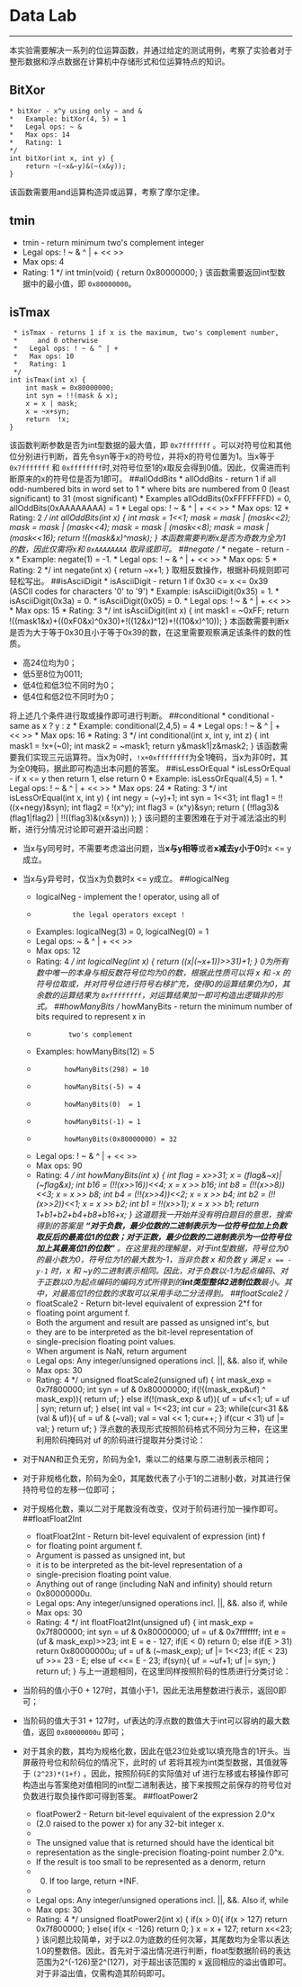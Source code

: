 # Data Lab  
---
本实验需要解决一系列的位运算函数，并通过给定的测试用例，考察了实验者对于整形数据和浮点数据在计算机中存储形式和位运算特点的知识。
## BitXor
```  
* bitXor - x^y using only ~ and & 
*   Example: bitXor(4, 5) = 1
*   Legal ops: ~ &
*   Max ops: 14
*   Rating: 1
*/
int bitXor(int x, int y) {
  	return ~(~x&~y)&(~(x&y));
}
```

该函数需要用and运算构造异或运算，考察了摩尔定律。
## tmin
* tmin - return minimum two's complement integer 
*   Legal ops: ! ~ & ^ | + << >>
*   Max ops: 4
*   Rating: 1
*/
int tmin(void) {
	return 0x80000000;
}
该函数需要返回int型数据中的最小值，即 `0x80000000`。
## isTmax
	 * isTmax - returns 1 if x is the maximum, two's complement number,
	 *     and 0 otherwise 
	 *   Legal ops: ! ~ & ^ | +
	 *   Max ops: 10
	 *   Rating: 1
	 */
	int isTmax(int x) {
    	int mask = 0x80000000;
    	int syn = !!(mask & x);
    	x = x | mask;
    	x = ~x+syn;
    	return  !x;
	}
该函数判断参数是否为int型数据的最大值，即 `0x7fffffff` 。可以对符号位和其他位分别进行判断，首先令syn等于x的符号位，并将x的符号位置为1。当x等于 `0x7fffffff` 和 `0xffffffff`时,对符号位至1的x取反会得到0值。因此，仅需进而判断原来的x的符号位是否为1即可。
##allOddBits
	 * allOddBits - return 1 if all odd-numbered bits in word set to 1
	 *   where bits are numbered from 0 (least significant) to 31 (most significant)
	 *   Examples allOddBits(0xFFFFFFFD) = 0, allOddBits(0xAAAAAAAA) = 1
	 *   Legal ops: ! ~ & ^ | + << >>
	 *   Max ops: 12
	 *   Rating: 2
	 */
	int allOddBits(int x) {
    	int mask = 1<<1;
    	mask = mask | (mask<<2);
    	mask = mask | (mask<<4);
    	mask = mask | (mask<<8);
    	mask = mask | (mask<<16);
    	return !((mask&x)^mask);
	}
本函数需要判断x是否为奇数为全为1的数，因此仅需将x和 `0xAAAAAAAA` 取异或即可。
##negate
	/* 
	 * negate - return -x 
	 *   Example: negate(1) = -1.
	 *   Legal ops: ! ~ & ^ | + << >>
	 *   Max ops: 5
	 *   Rating: 2
	 */
	int negate(int x) {
    	return ~x+1;
	}
取相反数操作，根据补码规则即可轻松写出。
##isAsciiDigit
	 * isAsciiDigit - return 1 if 0x30 <= x <= 0x39 (ASCII codes for characters '0' to '9')
	 *   Example: isAsciiDigit(0x35) = 1.
	 *            isAsciiDigit(0x3a) = 0.
	 *            isAsciiDigit(0x05) = 0.
	 *   Legal ops: ! ~ & ^ | + << >>
	 *   Max ops: 15
	 *   Rating: 3
	 */
	int isAsciiDigit(int x) {
    	int mask1 = ~0xFF;
    	return !((mask1&x)+((0xF0&x)^0x30)+!((12&x)^12)+!((10&x)^10));
	}
本函数需要判断x是否为大于等于0x30且小于等于0x39的数，在这里需要观察满足该条件的数的性质。
  
* 高24位均为0；
* 低5至8位为0011; 
* 低4位和低3位不同时为0；
* 低4位和低2位不同时为0；
  
将上述几个条件进行取或操作即可进行判断。
##conditional
	 * conditional - same as x ? y : z 
	 *   Example: conditional(2,4,5) = 4
	 *   Legal ops: ! ~ & ^ | + << >>
	 *   Max ops: 16
	 *   Rating: 3
	 */
	int conditional(int x, int y, int z) {
    	int mask1 = !x+(~0);
    	int mask2 = ~mask1;
    	return y&mask1|z&mask2;
	}
该函数需要我们实现三元运算符。当x为0时，`!x+0xffffffff`为全1掩码，当x为非0时，其为全0掩码，据此即可构造出本问题的答案。
##isLessOrEqual
	 * isLessOrEqual - if x <= y  then return 1, else return 0 
	 *   Example: isLessOrEqual(4,5) = 1.
	 *   Legal ops: ! ~ & ^ | + << >>
	 *   Max ops: 24
	 *   Rating: 3
	 */
	int isLessOrEqual(int x, int y) {
    	int negy = (~y)+1;
    	int syn = 1<<31;
    	int flag1 = !!((x+negy)&syn);
    	int flag2 = !(x^y);
    	int flag3 = (x^y)&syn;
    	return ( (!flag3)&(flag1|flag2) | !!((flag3)&(x&syn)) );
	}
该问题的主要困难在于对于减法溢出的判断，进行分情况讨论即可避开溢出问题：  

* 当x与y同号时，不需要考虑溢出问题，当**x与y相等**或者**x减去y小于0**时x <= y成立。
* 当x与y异号时，仅当x为负数时x <= y成立。
##logicalNeg
	 * logicalNeg - implement the ! operator, using all of 
	 *              the legal operators except !
	 *   Examples: logicalNeg(3) = 0, logicalNeg(0) = 1
	 *   Legal ops: ~ & ^ | + << >>
	 *   Max ops: 12
	 *   Rating: 4 
	 */
	int logicalNeg(int x) {
  		return ((x|(~x+1))>>31)+1;
	}
0为所有数中唯一的本身与相反数符号位均为0的数，根据此性质可以将 x 和 -x 的符号位取或，并对符号位进行符号右移扩充，使得0的运算结果仍为0，其余数的运算结果为 `0xffffffff`，对运算结果加一即可构造出逻辑非的形式。
##howManyBits
	/* howManyBits - return the minimum number of bits required to represent x in
	 *             two's complement
	 *  Examples: howManyBits(12) = 5
	 *            howManyBits(298) = 10
	 *            howManyBits(-5) = 4
	 *            howManyBits(0)  = 1
	 *            howManyBits(-1) = 1
	 *            howManyBits(0x80000000) = 32
	 *  Legal ops: ! ~ & ^ | + << >>
	 *  Max ops: 90
	 *  Rating: 4
	 */
	int howManyBits(int x) {
    	int flag = x>>31;
    	x = (flag&~x)|(~flag&x);
    	int b16 = (!!(x>>16))<<4;
    	x = x >> b16;
    	int b8 = (!!(x>>8))<<3;
    	x = x >> b8;
    	int b4 = (!!(x>>4))<<2;
    	x = x >> b4;
    	int b2 = (!!(x>>2))<<1;
    	x = x >> b2;
    	int b1 = !!(x>>1);
    	x = x >> b1;
    	return 1+b1+b2+b4+b8+b16+x;
	}
这道题我一开始并没有明白题目的意思，搜索得到的答案是 **“对于负数，最少位数的二进制表示为一位符号位加上负数取反后的最高位1的位数；对于正数，最少位数的二进制表示为一位符号位加上其最高位1的位数”** 。在这里我的理解是，对于int型数据，符号位为0的最小数为0，符号位为1的最大数为-1，当非负数 x 和负数 y 满足 `x == -y-1` 时，x 和 ~y的二进制表示相同。因此，对于负数以-1为起点编码、对于正数以0为起点编码的编码方式所得到的**int类型整体2进制位数**最小。其中，对最高位1的位数的求取可以采用手动二分法得到。
##floatScale2
	/* 
	 * floatScale2 - Return bit-level equivalent of expression 2*f for
	 *   floating point argument f.
	 *   Both the argument and result are passed as unsigned int's, but
	 *   they are to be interpreted as the bit-level representation of
	 *   single-precision floating point values.
	 *   When argument is NaN, return argument
	 *   Legal ops: Any integer/unsigned operations incl. ||, &&. also if, while
	 *   Max ops: 30
	 *   Rating: 4
	 */
	unsigned floatScale2(unsigned uf) {
    	int mask_exp = 0x7f800000;
    	int syn = uf & 0x80000000;
    	if(!((mask_exp&uf) ^ mask_exp)){
        	return uf;
    	}
    	else if(!(mask_exp & uf)){
        	uf = uf<<1;
        	uf = uf | syn;
        	return uf;
    	}
    	else{
        	int val = 1<<23;
        	int cur = 23;
        	while(cur<31 && (val & uf)){
            	uf = uf & (~val);
            	val = val << 1;
            	cur++;
        	}
        	if(cur < 31) uf |= val;
    	}
    	return uf;
	}
浮点数的表现形式按照阶码格式不同分为三种，在这里利用阶码掩码对 uf 的阶码进行提取并分类讨论：  

* 对于NAN和正负无穷，阶码为全1，乘以二的结果与原二进制表示相同；
* 对于非规格化数，阶码为全0，其尾数代表了小于1的二进制小数，对其进行保持符号位的左移一位即可；
* 对于规格化数，乘以二对于尾数没有改变，仅对于阶码进行加一操作即可。
##floatFloat2Int
	 * floatFloat2Int - Return bit-level equivalent of expression (int) f
	 *   for floating point argument f.
	 *   Argument is passed as unsigned int, but
	 *   it is to be interpreted as the bit-level representation of a
	 *   single-precision floating point value.
	 *   Anything out of range (including NaN and infinity) should return
	 *   0x80000000u.
	 *   Legal ops: Any integer/unsigned operations incl. ||, &&. also if, while
	 *   Max ops: 30
	 *   Rating: 4
	 */
	int floatFloat2Int(unsigned uf) {
    	int mask_exp = 0x7f800000;
    	int syn = uf & 0x80000000;
    	uf = uf & 0x7fffffff;
    	int e = (uf & mask_exp)>>23;
    	int E = e - 127;
    	if(E < 0) return 0;
    	else if(E > 31) return 0x80000000u;
    	uf = uf & (~mask_exp);
    	uf |= 1<<23;
    	if(E < 23) uf >>= 23 - E;
    	else uf <<= E - 23;
    	if(syn){
        	uf = ~uf+1;
        	uf |= syn;
    	}
    	return uf;
	}
与上一道题相同，在这里同样按照阶码的性质进行分类讨论：  

* 当阶码的值小于0 + 127时，其值小于1，因此无法用整数进行表示，返回0即可；
* 当阶码的值大于31 + 127时，uf表达的浮点数的数值大于int可以容纳的最大数值，返回 `0x80000000u` 即可；
* 对于其余的数，其均为规格化数，因此在低23位处或1以填充隐含的1开头。当屏蔽符号位和阶码位的情况下，此时的 uf 若将其视为int类型数据，其值就等于 `(2^23)*(1+f)` 。因此，按照阶码E的实际值对 uf 进行左移或右移操作即可构造出与答案绝对值相同的int型二进制表达，接下来按照之前保存的符号位对负数进行取负操作即可得到答案。
##floatPower2
	 * floatPower2 - Return bit-level equivalent of the expression 2.0^x
	 *   (2.0 raised to the power x) for any 32-bit integer x.
	 *
	 *   The unsigned value that is returned should have the identical bit
	 *   representation as the single-precision floating-point number 2.0^x.
	 *   If the result is too small to be represented as a denorm, return
	 *   0. If too large, return +INF.
	 * 
	 *   Legal ops: Any integer/unsigned operations incl. ||, &&. Also if, while 
	 *   Max ops: 30 
	 *   Rating: 4
	 */
	unsigned floatPower2(int x) {
    	if(x > 0){
        	if(x > 127) return 0x7f800000;
    	}
    	else{
        	if(x < -126) return 0;
    	}
    	x = x + 127;
    	return x<<23;
	}
该问题比较简单，对于以2.0为底数的任何次幂，其尾数均为全零以表达1.0的整数倍。因此，首先对于溢出情况进行判断，float型数据阶码的表达范围为2^(-126)至2^(127)，对于超出该范围的 x 返回相应的溢出值即可。对于非溢出值，仅需构造其阶码即可。
